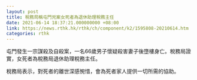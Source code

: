 ```yaml
---
layout: post
title: 稅務局稱屯門兇案女死者為退休助理稅務主任
date: 2021-06-14 18:37:21.000000000 +08:00
link: https://news.rthk.hk/rthk/ch/component/k2/1595808-20210614.htm
categories: rthk
---
```


屯門發生一宗謀殺及自殺案，一名66歲男子懷疑殺害妻子後墮樓身亡。稅務局證實，女死者為稅務局退休助理稅務主任。

稅務局表示，對死者的離世深感惋惜，會為死者家人提供一切所需的協助。

